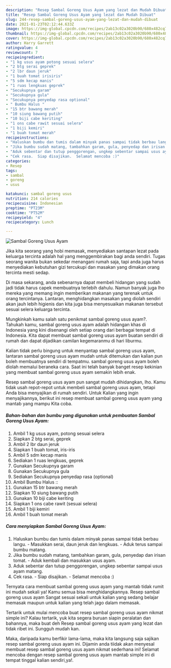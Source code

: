 ```yaml
---
description: "Resep Sambal Goreng Usus Ayam yang lezat dan Mudah Dibuat"
title: "Resep Sambal Goreng Usus Ayam yang lezat dan Mudah Dibuat"
slug: 244-resep-sambal-goreng-usus-ayam-yang-lezat-dan-mudah-dibuat
date: 2021-01-23T02:12:44.633Z
image: https://img-global.cpcdn.com/recipes/2ab13c02a3020b90/680x482cq70/sambal-goreng-usus-ayam-foto-resep-utama.jpg
thumbnail: https://img-global.cpcdn.com/recipes/2ab13c02a3020b90/680x482cq70/sambal-goreng-usus-ayam-foto-resep-utama.jpg
cover: https://img-global.cpcdn.com/recipes/2ab13c02a3020b90/680x482cq70/sambal-goreng-usus-ayam-foto-resep-utama.jpg
author: Harry Garrett
ratingvalue: 4
reviewcount: 7
recipeingredient:
- "1 kg usus ayam potong sesuai selera"
- "2 btg serai geprek"
- "2 lbr daun jeruk"
- "1 buah tomat irisiris"
- "5 sdm kecap manis"
- "1 ruas lengkuas geprek"
- "Secukupnya garam"
- "Secukupnya gula"
- "Secukupnya penyedap rasa optional"
- " Bumbu Halus "
- "15 btr bawang merah"
- "10 siung bawang putih"
- "10 biji cabe keriting"
- "1 ons cabe rawit sesuai selera"
- "1 biji kemiri"
- "1 buah tomat merah"
recipeinstructions:
- "Haluskan bumbu dan tumis dalam minyak panas sampai tidak berbau langu.  Masukkan serai, daun jeruk dan lengkuas.  Aduk terus sampai bumbu matang."
- "Jika bumbu sudah matang, tambahkan garam, gula, penyedap dan irisan tomat.  Aduk kembali dan masukkan usus ayam."
- "Aduk sebentar dan tutup penggorengan, ungkep sebentar sampai usus ayam matang."
- "Cek rasa.  Siap disajikan.  Selamat mencoba :)"
categories:
- Resep
tags:
- sambal
- goreng
- usus

katakunci: sambal goreng usus 
nutrition: 214 calories
recipecuisine: Indonesian
preptime: "PT23M"
cooktime: "PT52M"
recipeyield: "4"
recipecategory: Lunch

---
```



![Sambal Goreng Usus Ayam](https://img-global.cpcdn.com/recipes/2ab13c02a3020b90/680x482cq70/sambal-goreng-usus-ayam-foto-resep-utama.jpg)

Jika kita seorang yang hobi memasak, menyediakan santapan lezat pada keluarga tercinta adalah hal yang menggembirakan bagi anda sendiri. Tugas seorang  wanita bukan sekedar menangani rumah saja, tapi anda juga harus menyediakan kebutuhan gizi tercukupi dan masakan yang dimakan orang tercinta mesti sedap.

Di masa  sekarang, anda sebenarnya dapat membeli hidangan yang sudah jadi tidak harus capek membuatnya terlebih dahulu. Namun banyak juga lho mereka yang memang ingin memberikan makanan yang terenak untuk orang tercintanya. Lantaran, menghidangkan masakan yang diolah sendiri akan jauh lebih higienis dan kita juga bisa menyesuaikan makanan tersebut sesuai selera keluarga tercinta. 



Mungkinkah kamu salah satu penikmat sambal goreng usus ayam?. Tahukah kamu, sambal goreng usus ayam adalah hidangan khas di Indonesia yang kini disenangi oleh setiap orang dari berbagai tempat di Indonesia. Kita dapat membuat sambal goreng usus ayam buatan sendiri di rumah dan dapat dijadikan camilan kegemaranmu di hari liburmu.

Kalian tidak perlu bingung untuk menyantap sambal goreng usus ayam, lantaran sambal goreng usus ayam mudah untuk ditemukan dan kalian pun boleh membuatnya sendiri di tempatmu. sambal goreng usus ayam boleh diolah memalui beraneka cara. Saat ini telah banyak banget resep kekinian yang membuat sambal goreng usus ayam semakin lebih enak.

Resep sambal goreng usus ayam pun sangat mudah dihidangkan, lho. Kamu tidak usah repot-repot untuk membeli sambal goreng usus ayam, tetapi Anda bisa menyajikan di rumah sendiri. Untuk Kalian yang ingin menyajikannya, berikut ini resep membuat sambal goreng usus ayam yang mantab yang mampu Kita coba.

<!--inarticleads1-->

##### Bahan-bahan dan bumbu yang digunakan untuk pembuatan Sambal Goreng Usus Ayam:

1. Ambil 1 kg usus ayam, potong sesuai selera
1. Siapkan 2 btg serai, geprek
1. Ambil 2 lbr daun jeruk
1. Siapkan 1 buah tomat, iris-iris
1. Ambil 5 sdm kecap manis
1. Sediakan 1 ruas lengkuas, geprek
1. Gunakan Secukupnya garam
1. Gunakan Secukupnya gula
1. Sediakan Secukupnya penyedap rasa (optional)
1. Ambil  Bumbu Halus ::
1. Gunakan 15 btr bawang merah
1. Siapkan 10 siung bawang putih
1. Gunakan 10 biji cabe keriting
1. Siapkan 1 ons cabe rawit (sesuai selera)
1. Ambil 1 biji kemiri
1. Ambil 1 buah tomat merah




<!--inarticleads2-->

##### Cara menyiapkan Sambal Goreng Usus Ayam:

1. Haluskan bumbu dan tumis dalam minyak panas sampai tidak berbau langu.  - Masukkan serai, daun jeruk dan lengkuas.  - Aduk terus sampai bumbu matang.
1. Jika bumbu sudah matang, tambahkan garam, gula, penyedap dan irisan tomat.  - Aduk kembali dan masukkan usus ayam.
1. Aduk sebentar dan tutup penggorengan, ungkep sebentar sampai usus ayam matang.
1. Cek rasa.  - Siap disajikan.  - Selamat mencoba :)




Ternyata cara membuat sambal goreng usus ayam yang mantab tidak rumit ini mudah sekali ya! Kamu semua bisa menghidangkannya. Resep sambal goreng usus ayam Sangat sesuai sekali untuk kalian yang sedang belajar memasak maupun untuk kalian yang telah jago dalam memasak.

Tertarik untuk mulai mencoba buat resep sambal goreng usus ayam nikmat simple ini? Kalau tertarik, yuk kita segera buruan siapin peralatan dan bahannya, maka buat deh Resep sambal goreng usus ayam yang lezat dan tidak ribet ini. Sungguh mudah kan. 

Maka, daripada kamu berfikir lama-lama, maka kita langsung saja sajikan resep sambal goreng usus ayam ini. Dijamin anda tiidak akan menyesal membuat resep sambal goreng usus ayam nikmat sederhana ini! Selamat mencoba dengan resep sambal goreng usus ayam mantab simple ini di tempat tinggal kalian sendiri,ya!.

